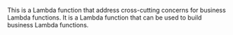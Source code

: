 This is a Lambda function that address cross-cutting concerns for business Lambda functions. It is a Lambda function that can be used to build business Lambda functions.

